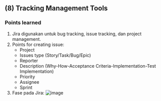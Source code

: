 ## (8) Tracking Management Tools

### Points learned
1.  Jira digunakan untuk bug tracking, issue tracking, dan project management.
2. Points for creating issue:
    * Project
    * Issues type (Story/Task/Bug/Epic)
    * Reporter
    * Description (Why-How-Acceptance Criteria-Implementation-Test Implementation)
    * Priority
    * Assignee
    * Sprint
3. Fase pada Jira:
![image](https://user-images.githubusercontent.com/90309037/188052363-cd77456d-2184-4fcd-ae24-98193222137b.png)